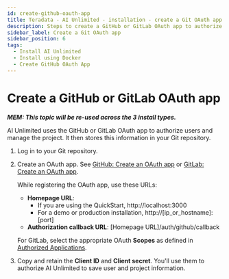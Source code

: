 ```yaml
---
id: create-github-oauth-app
title: Teradata - AI Unlimited - installation - create a Git OAuth app
description: Steps to create a GitHub or GitLab OAuth app to authorize users.
sidebar_label: Create a Git OAuth app
sidebar_position: 6
tags:
  - Install AI Unlimited
  - Install using Docker
  - Create GitHub OAuth App
---
```



# Create a GitHub or GitLab OAuth app

***MEM: This topic will be re-used across the 3 install types.***

AI Unlimited uses the GitHub or GitLab OAuth app to authorize users and manage the project. It then stores this information in your Git repository.

1. Log in to your Git repository.
2. Create an OAuth app. See [GitHub: Create an OAuth app](https://docs.github.com/en/apps/oauth-apps/building-oauth-apps/creating-an-oauth-app) or [GitLab: Create an OAuth app](https://docs.gitlab.com/ee/integration/oauth_provider.html).
  
    While registering the OAuth app, use these URLs:
 
    - **Homepage URL**: 
	  - If you are using the QuickStart, http://localhost:3000
      - For a demo or production installation, http://[ip_or_hostname]:[port]
    - **Authorization callback URL**: [Homepage URL]/auth/github/callback
    
    For GitLab, select the appropriate OAuth **Scopes** as defined in [Authorized Applications](https://docs.gitlab.com/ee/integration/oauth_provider.html#view-all-authorized-applications).

3.	Copy and retain the **Client ID** and **Client secret**. You'll use them to authorize AI Unlimited to save user and project information.


